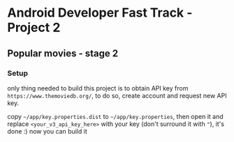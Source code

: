 # Android Developer Fast Track - Project 2

## Popular movies - stage 2

### Setup

only thing needed to build this project is to obtain API key from `https://www.themoviedb.org/`, to do so, create account and request new API key. 
 
copy `~/app/key.properties.dist` to `~/app/key.properties`, then open it and replace `<your_v3_api_key_here>` with your key (don't surround it with `"`), it's done :) now you can build it 
